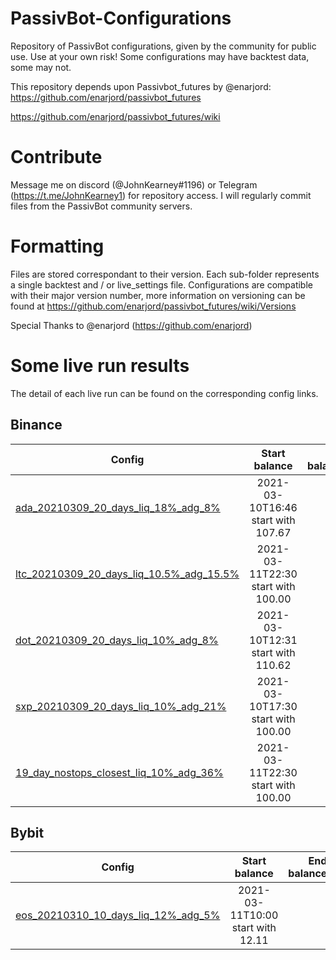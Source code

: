 # PassivBot-Configurations

Repository of PassivBot configurations, given by the community for public use.
Use at your own risk! Some configurations may have backtest data, some may not.

This repository depends upon Passivbot_futures by @enarjord:  
https://github.com/enarjord/passivbot_futures  

https://github.com/enarjord/passivbot_futures/wiki

# Contribute

Message me on discord (@JohnKearney#1196) or Telegram (https://t.me/JohnKearney1) for repository access. I will regularly commit files from the PassivBot community servers.


# Formatting

Files are stored correspondant to their version. Each sub-folder represents a single backtest and / or live_settings file. Configurations are compatible with their major version number, more information on versioning can be found at https://github.com/enarjord/passivbot_futures/wiki/Versions

Special Thanks to @enarjord (https://github.com/enarjord)

# Some live run results
The detail of each live run can be found on the corresponding config links.
## Binance
|    Config        |  Start balance |   End balance  |
|------------------|:--------------:|-----------------:|
| [ada_20210309_20_days_liq_18%_adg_8%](https://github.com/JohnKearney1/PassivBot-Configurations/blob/main/v2.0.0/binance/ADAUSDT/ada_20210309_20_days_liq_18%25_adg_8%25) |    2021-03-10T16:46 start with	107.67      |  |
| [ltc_20210309_20_days_liq_10.5%_adg_15.5%](https://github.com/JohnKearney1/PassivBot-Configurations/blob/main/v2.0.0/binance/LTCUSDT/ltc_20210309_20_days_liq_10.5%25_adg_15.5%25) |    2021-03-11T22:30 start with	100.00    |  |
| [dot_20210309_20_days_liq_10%_adg_8%](https://github.com/JohnKearney1/PassivBot-Configurations/blob/main/v2.0.0/binance/DOTUSDT/dot_20210309_20_days_liq_10%25_adg_8%25) |    2021-03-10T12:31 start with	110.62   |  |
| [sxp_20210309_20_days_liq_10%_adg_21%](https://github.com/JohnKearney1/PassivBot-Configurations/blob/main/v2.0.0/binance/SXPUSDT/sxp_20210309_20_days_liq_10%25_adg_21%25) |    2021-03-10T17:30 start with	100.00   |  |
| [19_day_nostops_closest_liq_10%_adg_36%](https://github.com/JohnKearney1/PassivBot-Configurations/tree/main/v2.0.0/binance/LITUSDT/19_day_nostops_closest_liq_10%25_adg_36%25) |    2021-03-11T22:30 start with	100.00   |  |

## Bybit
|    Config        |  Start balance |   End balance  |
|------------------|:--------------:|-----------------:|
| [eos_20210310_10_days_liq_12%_adg_5%](https://github.com/JohnKearney1/PassivBot-Configurations/tree/main/v2.0.0/bybit/EOSUSD/eos_20210310_10_days_liq_12%25_adg_5%25) |    2021-03-11T10:00 start with	12.11   |  |
